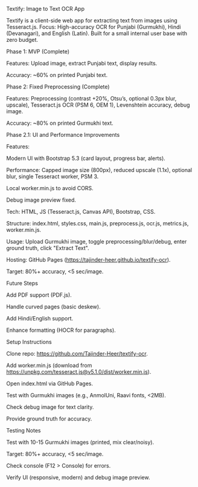 Textify: Image to Text OCR App

Textify is a client-side web app for extracting text from images using Tesseract.js. Focus: High-accuracy OCR for Punjabi (Gurmukhi), Hindi (Devanagari), and English (Latin). Built for a small internal user base with zero budget.

Phase 1: MVP (Complete)





Features: Upload image, extract Punjabi text, display results.



Accuracy: ~60% on printed Punjabi text.

Phase 2: Fixed Preprocessing (Complete)





Features: Preprocessing (contrast +20%, Otsu’s, optional 0.3px blur, upscale), Tesseract.js OCR (PSM 6, OEM 1), Levenshtein accuracy, debug image.



Accuracy: ~80% on printed Gurmukhi text.

Phase 2.1: UI and Performance Improvements





Features:





Modern UI with Bootstrap 5.3 (card layout, progress bar, alerts).



Performance: Capped image size (800px), reduced upscale (1.1x), optional blur, single Tesseract worker, PSM 3.



Local worker.min.js to avoid CORS.



Debug image preview fixed.



Tech: HTML, JS (Tesseract.js, Canvas API), Bootstrap, CSS.



Structure: index.html, styles.css, main.js, preprocess.js, ocr.js, metrics.js, worker.min.js.



Usage: Upload Gurmukhi image, toggle preprocessing/blur/debug, enter ground truth, click "Extract Text".



Hosting: GitHub Pages (https://tajinder-heer.github.io/textify-ocr).



Target: 80%+ accuracy, <5 sec/image.

Future Steps





Add PDF support (PDF.js).



Handle curved pages (basic deskew).



Add Hindi/English support.



Enhance formatting (HOCR for paragraphs).

Setup Instructions





Clone repo: https://github.com/Tajinder-Heer/textify-ocr.



Add worker.min.js (download from https://unpkg.com/tesseract.js@v5.1.0/dist/worker.min.js).



Open index.html via GitHub Pages.



Test with Gurmukhi images (e.g., AnmolUni, Raavi fonts, <2MB).



Check debug image for text clarity.



Provide ground truth for accuracy.

Testing Notes





Test with 10-15 Gurmukhi images (printed, mix clear/noisy).



Target: 80%+ accuracy, <5 sec/image.



Check console (F12 > Console) for errors.



Verify UI (responsive, modern) and debug image preview.